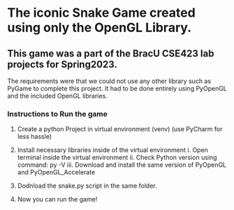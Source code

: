 # The iconic Snake Game created using only the OpenGL Library.
## This game was a part of the BracU CSE423 lab projects for Spring2023.
The requirements were that we could not use any other library such as PyGame to complete this project.
It had to be done entirely using PyOpenGL and the included OpenGL libraries.

### Instructions to Run the game
1. Create a python Project in virtual environment (venv) (use PyCharm for less hassle)

2. Install necessary libraries inside of the virtual environment
     i. Open terminal inside the virtual environment
    ii. Check Python version using command: py -V
   iii. Download and install the same version of PyOpenGL and PyOpenGL_Accelerate

3. Dodnload the snake.py script in the same folder.

4. Now you can run the game!
